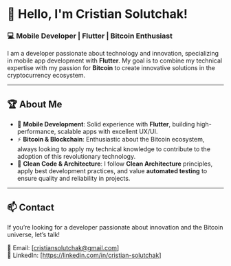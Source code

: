 # 🚀 Hello, I'm Cristian Solutchak!

### 💻 Mobile Developer | Flutter | Bitcoin Enthusiast

I am a developer passionate about technology and innovation, specializing in mobile app development with **Flutter**. My goal is to combine my technical expertise with my passion for **Bitcoin** to create innovative solutions in the cryptocurrency ecosystem.

---

## 🏆 About Me

- 📱 **Mobile Development**: Solid experience with **Flutter**, building high-performance, scalable apps with excellent UX/UI.
- ⚡ **Bitcoin & Blockchain**: Enthusiastic about the Bitcoin ecosystem, always looking to apply my technical knowledge to contribute to the adoption of this revolutionary technology.
- 🎯 **Clean Code & Architecture**: I follow **Clean Architecture** principles, apply best development practices, and value **automated testing** to ensure quality and reliability in projects.

---

## 📫 Contact

If you’re looking for a developer passionate about innovation and the Bitcoin universe, let’s talk!

📧 Email: [cristiansolutchak@gmail.com]  
💼 LinkedIn: [https://linkedin.com/in/cristian-solutchak]
